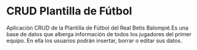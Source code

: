 # CRUD Plantilla de Fútbol
Aplicación CRUD de la Plantilla de Fútbol del Real Betis Balompié.Es una base de datos que alberga información de todos los jugadores del primer equipo. En ella los usuarios podrán insertar, borrar o editar sus datos.
